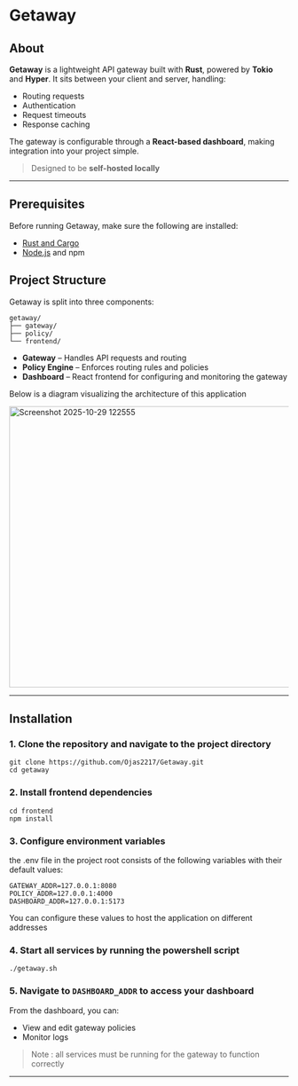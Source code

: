 # Getaway

## About
**Getaway** is a lightweight API gateway built with **Rust**, powered by **Tokio** and **Hyper**. It sits between your client and server, handling:

- Routing requests  
- Authentication  
- Request timeouts  
- Response caching  

The gateway is configurable through a **React-based dashboard**, making integration into your project simple.  

> Designed to be **self-hosted locally**

---

## Prerequisites
Before running Getaway, make sure the following are installed:

- [Rust and Cargo](https://www.rust-lang.org/tools/install)  
- [Node.js](https://nodejs.org/) and npm  

## Project Structure

Getaway is split into three components:

```
getaway/
├── gateway/
├── policy/
└── frontend/
```

- **Gateway** – Handles API requests and routing  
- **Policy Engine** – Enforces routing rules and policies  
- **Dashboard** – React frontend for configuring and monitoring the gateway


Below is a diagram visualizing the architecture of this application  

<img width="782" height="507" alt="Screenshot 2025-10-29 122555" src="https://github.com/user-attachments/assets/f2a3252c-3877-44f0-8018-706963ca9f93" />

---

## Installation

### 1. Clone the repository and navigate to the project directory
```
git clone https://github.com/Ojas2217/Getaway.git
cd getaway
```
### 2. Install frontend dependencies
```
cd frontend
npm install
```
### 3. Configure environment variables
the .env file in the project root consists of the following variables with their default values:
```
GATEWAY_ADDR=127.0.0.1:8080
POLICY_ADDR=127.0.0.1:4000
DASHBOARD_ADDR=127.0.0.1:5173
```
You can configure these values to host the application on different addresses
### 4. Start all services by running the powershell script
```
./getaway.sh
```
### 5. Navigate to `DASHBOARD_ADDR` to access your dashboard
From the dashboard, you can:
- View and edit gateway policies
- Monitor logs
> Note : all services must be running for the gateway to function correctly
---
